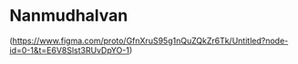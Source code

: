 # Nanmudhalvan
(https://www.figma.com/proto/GfnXruS95g1nQuZQkZr6Tk/Untitled?node-id=0-1&t=E6V8Slst3RUvDpYO-1)
